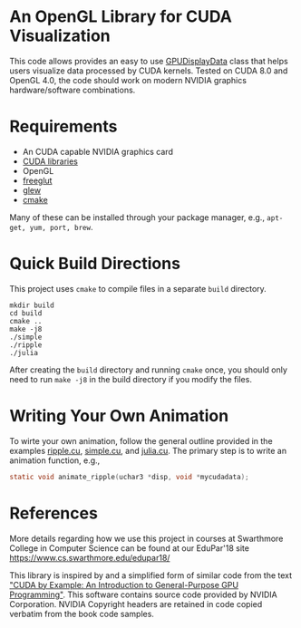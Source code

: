 # An OpenGL Library for CUDA Visualization

This code allows provides an easy to use [GPUDisplayData](myOpenGLlib.h) class that helps users visualize data processed by CUDA kernels. Tested on CUDA 8.0 and OpenGL 4.0, the code should work on modern NVIDIA graphics hardware/software combinations.

# Requirements

  * An CUDA capable NVIDIA graphics card
  * [CUDA libraries](https://developer.nvidia.com/cuda-downloads)
  * OpenGL
  * [freeglut](http://freeglut.sourceforge.net/)
  * [glew](http://glew.sourceforge.net/)
  * [cmake](https://cmake.org/)

  Many of these can be installed through your package manager, e.g., `apt-get, yum, port, brew`.

# Quick Build Directions

This project uses `cmake` to compile files in a separate `build` directory.

```
mkdir build
cd build
cmake ..
make -j8
./simple
./ripple
./julia
```

After creating the `build` directory and running `cmake` once, you should only need to run `make -j8` in the build directory if you modify the files.

# Writing Your Own Animation

To wirte your own animation, follow the general outline provided in the examples [ripple.cu](ripple.cu), [simple.cu](simple.cu), and [julia.cu](julia.cu). The primary step is to write an animation function, e.g.,

```C
static void animate_ripple(uchar3 *disp, void *mycudadata);
```



# References

More details regarding how we use this project in courses at Swarthmore College in Computer Science can be found at our EduPar'18 site https://www.cs.swarthmore.edu/edupar18/

This library is inspired by and a simplified form of similar code from the text ["CUDA by Example: An Introduction to General-Purpose GPU Programming"](https://developer.nvidia.com/cuda-example). This software contains source code provided by NVIDIA Corporation. NVIDIA Copyright headers are retained in code copied verbatim from the book code samples.  
